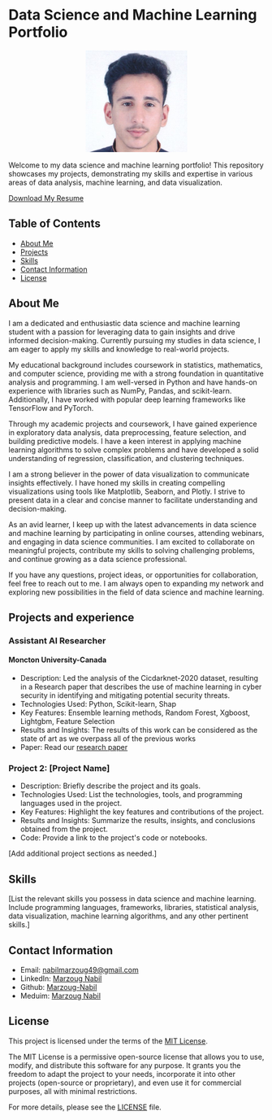 # Data Science and Machine Learning Portfolio
<p align="center">
<img src="my_pic.png" alt="Your Image" width="200" height="200">
</p>
Welcome to my data science and machine learning portfolio! This repository showcases my projects, demonstrating my skills and expertise in various areas of data analysis, machine learning, and data visualization.

[Download My Resume](My_resume.pdf)


## Table of Contents

- [About Me](#about-me)
- [Projects](#projects)
- [Skills](#skills)
- [Contact Information](#contact-information)
- [License](#license)

## About Me

I am a dedicated and enthusiastic data science and machine learning student with a passion for leveraging data to gain insights and drive informed decision-making. Currently pursuing my studies in data science, I am eager to apply my skills and knowledge to real-world projects.

My educational background includes coursework in statistics, mathematics, and computer science, providing me with a strong foundation in quantitative analysis and programming. I am well-versed in Python and have hands-on experience with libraries such as NumPy, Pandas, and scikit-learn. Additionally, I have worked with popular deep learning frameworks like TensorFlow and PyTorch.

Through my academic projects and coursework, I have gained experience in exploratory data analysis, data preprocessing, feature selection, and building predictive models. I have a keen interest in applying machine learning algorithms to solve complex problems and have developed a solid understanding of regression, classification, and clustering techniques.

I am a strong believer in the power of data visualization to communicate insights effectively. I have honed my skills in creating compelling visualizations using tools like Matplotlib, Seaborn, and Plotly. I strive to present data in a clear and concise manner to facilitate understanding and decision-making.

As an avid learner, I keep up with the latest advancements in data science and machine learning by participating in online courses, attending webinars, and engaging in data science communities. I am excited to collaborate on meaningful projects, contribute my skills to solving challenging problems, and continue growing as a data science professional.

If you have any questions, project ideas, or opportunities for collaboration, feel free to reach out to me. I am always open to expanding my network and exploring new possibilities in the field of data science and machine learning.

## Projects and experience

### Assistant AI Researcher
#### Moncton University-Canada

- Description: Led the analysis of the Cicdarknet-2020 dataset, resulting in a Research paper that describes the use of machine
learning in cyber security in identifying and mitigating potential security threats.
- Technologies Used: Python, Scikit-learn, Shap
- Key Features: Ensemble learning methods, Random Forest, Xgboost, Lightgbm, Feature Selection
- Results and Insights: The results of this work can be considered as the state of art as we overpass all of the previous works
- Paper: Read our [research paper](research_paper.pdf)

### Project 2: [Project Name]

- Description: Briefly describe the project and its goals.
- Technologies Used: List the technologies, tools, and programming languages used in the project.
- Key Features: Highlight the key features and contributions of the project.
- Results and Insights: Summarize the results, insights, and conclusions obtained from the project.
- Code: Provide a link to the project's code or notebooks.

[Add additional project sections as needed.]

## Skills

[List the relevant skills you possess in data science and machine learning. Include programming languages, frameworks, libraries, statistical analysis, data visualization, machine learning algorithms, and any other pertinent skills.]

## Contact Information

- Email: nabilmarzoug49@gmail.com
- LinkedIn: [Marzoug Nabil](https://www.linkedin.com/in/marzoug-nabil-427103229/)
- Github: [Marzoug-Nabil](https://github.com/Marzoug-Nabil)
- Meduim: [Marzoug Nabil](https://medium.com/@nabilmarzoug49)


## License

This project is licensed under the terms of the [MIT License](LICENSE).

The MIT License is a permissive open-source license that allows you to use, modify, and distribute this software for any purpose. It grants you the freedom to adapt the project to your needs, incorporate it into other projects (open-source or proprietary), and even use it for commercial purposes, all with minimal restrictions.

For more details, please see the [LICENSE](LICENSE) file.


